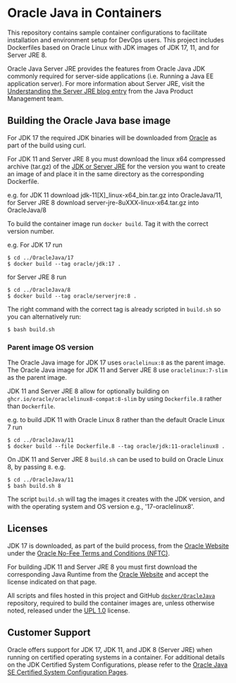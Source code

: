 Oracle Java in Containers
=====
This repository contains sample container configurations to facilitate installation and environment setup for DevOps users. This project includes Dockerfiles based on Oracle Linux with JDK images of JDK 17, 11, and for Server JRE 8.

Oracle Java Server JRE provides the features from Oracle Java JDK commonly required for server-side applications (i.e. Running a Java EE application server). For more information about Server JRE, visit the [Understanding the Server JRE blog entry](https://blogs.oracle.com/java-platform-group/understanding-the-server-jre) from the Java Product Management team.

## Building the Oracle Java base image
For JDK 17 the required JDK binaries will be downloaded from [Oracle](https://www.oracle.com/javadownload) as part of the build using curl.

For JDK 11 and Server JRE 8 you must download the linux x64 compressed archive (tar.gz) of the [JDK or Server JRE](https://www.oracle.com/javadownload) for the version you want to create an image of and place it in the same directory as the corresponding Dockerfile.

e.g. for JDK 11 download jdk-11[X]_linux-x64_bin.tar.gz into OracleJava/11, 
for Server JRE 8 download server-jre-8uXXX-linux-x64.tar.gz into OracleJava/8

To build the container image run `docker build`. Tag it with the correct version number.

e.g. For JDK 17 run
```
$ cd ../OracleJava/17
$ docker build --tag oracle/jdk:17 .
```

for Server JRE 8 run
```
$ cd ../OracleJava/8
$ docker build --tag oracle/serverjre:8 .
```

The right command with the correct tag is already scripted in `build.sh` so you can alternatively run:
```
$ bash build.sh
```
### Parent image OS version

The Oracle Java image for JDK 17 uses `oraclelinux:8` as the parent image.
The Oracle Java image for JDK 11 and Server JRE 8 use `oraclelinux:7-slim` as the parent image.

JDK 11 and Server JRE 8 allow for optionally building on `ghcr.io/oracle/oraclelinux8-compat:8-slim` by using `Dockerfile.8` rather than `Dockerfile`.

e.g. to build JDK 11 with Oracle Linux 8 rather than the default Oracle Linux 7 run

```
$ cd ../OracleJava/11
$ docker build --file Dockerfile.8 --tag oracle/jdk:11-oraclelinux8 .
```

On JDK 11 and Server JRE 8 `build.sh` can be used to build on Oracle Linux 8, by passing `8`.
e.g. 

```
$ cd ../OracleJava/11
$ bash build.sh 8
```
The script `build.sh` will tag the images it creates with the JDK version, and with the operating system and OS version e.g., '17-oraclelinux8'.

## Licenses
JDK 17 is downloaded, as part of the build process, from the [Oracle Website](https://www.oracle.com/javadownload) under the [Oracle No-Fee Terms and Conditions (NFTC)](https://java.com/freeuselicense).

For building JDK 11 and Server JRE 8 you must first download the corresponding Java Runtime from the [Oracle Website](https://www.oracle.com/javadownload) and accept the license indicated on that page.

All scripts and files hosted in this project and GitHub [`docker/OracleJava`](./) repository, required to build the container images are, unless otherwise noted, released under the [UPL 1.0](https://oss.oracle.com/licenses/upl/) license.

## Customer Support
Oracle offers support for JDK 17, JDK 11, and JDK 8 (Server JRE) when running on certified operating systems in a container. For additional details on the JDK Certified System Configurations, please refer to the [Oracle Java SE Certified System Configuration Pages](https://www.oracle.com/technetwork/java/javaseproducts/documentation/index.html#sysconfig).
